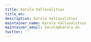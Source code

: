 ```yaml
---
title: Karula Vallavalitsus
title_en:
description: Karula Vallavalitsus
maintainer_name: Karula Vallavalitsus
maintainer_email: karula@karula.ee
twitter: ''
---
```

